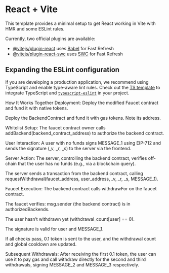 # React + Vite

This template provides a minimal setup to get React working in Vite with HMR and some ESLint rules.

Currently, two official plugins are available:

- [@vitejs/plugin-react](https://github.com/vitejs/vite-plugin-react/blob/main/packages/plugin-react/README.md) uses [Babel](https://babeljs.io/) for Fast Refresh
- [@vitejs/plugin-react-swc](https://github.com/vitejs/vite-plugin-react-swc) uses [SWC](https://swc.rs/) for Fast Refresh

## Expanding the ESLint configuration

If you are developing a production application, we recommend using TypeScript and enable type-aware lint rules. Check out the [TS template](https://github.com/vitejs/vite/tree/main/packages/create-vite/template-react-ts) to integrate TypeScript and [`typescript-eslint`](https://typescript-eslint.io) in your project.

How It Works Together
Deployment:
Deploy the modified Faucet contract and fund it with native tokens.

Deploy the BackendContract and fund it with gas tokens. Note its address.

Whitelist Setup:
The faucet contract owner calls addBackend(backend_contract_address) to authorize the backend contract.

User Interaction:
A user with no funds signs MESSAGE_1 using EIP-712 and sends the signature (_v, _r, _s) to the server via the frontend.

Server Action:
The server, controlling the backend contract, verifies off-chain that the user has no funds (e.g., via a blockchain query).

The server sends a transaction from the backend contract, calling requestWithdrawal(faucet_address, user_address, _v, _r, _s, MESSAGE_1).

Faucet Execution:
The backend contract calls withdrawFor on the faucet contract.

The faucet verifies:
msg.sender (the backend contract) is in authorizedBackends.

The user hasn’t withdrawn yet (withdrawal_count[user] == 0).

The signature is valid for user and MESSAGE_1.

If all checks pass, 0.1 token is sent to the user, and the withdrawal count and global cooldown are updated.

Subsequent Withdrawals:
After receiving the first 0.1 token, the user can use it to pay gas and call withdraw directly for the second and third withdrawals, signing MESSAGE_2 and MESSAGE_3 respectively.

